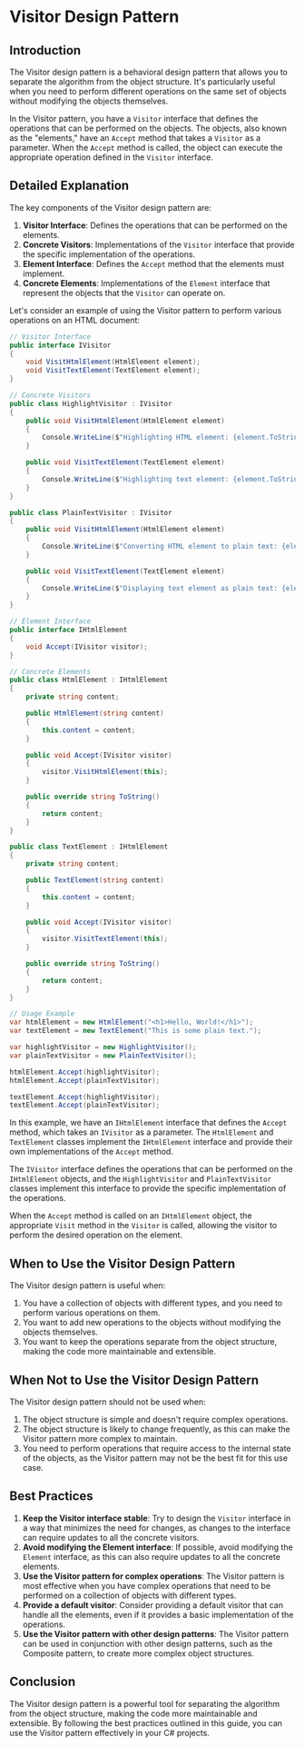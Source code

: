 # Visitor Design Pattern

## Introduction

The Visitor design pattern is a behavioral design pattern that allows you to separate the algorithm from the object structure. It's particularly useful when you need to perform different operations on the same set of objects without modifying the objects themselves.

In the Visitor pattern, you have a `Visitor` interface that defines the operations that can be performed on the objects. The objects, also known as the "elements," have an `Accept` method that takes a `Visitor` as a parameter. When the `Accept` method is called, the object can execute the appropriate operation defined in the `Visitor` interface.

## Detailed Explanation

The key components of the Visitor design pattern are:

1. **Visitor Interface**: Defines the operations that can be performed on the elements.
2. **Concrete Visitors**: Implementations of the `Visitor` interface that provide the specific implementation of the operations.
3. **Element Interface**: Defines the `Accept` method that the elements must implement.
4. **Concrete Elements**: Implementations of the `Element` interface that represent the objects that the `Visitor` can operate on.

Let's consider an example of using the Visitor pattern to perform various operations on an HTML document:

```csharp
// Visitor Interface
public interface IVisitor
{
    void VisitHtmlElement(HtmlElement element);
    void VisitTextElement(TextElement element);
}

// Concrete Visitors
public class HighlightVisitor : IVisitor
{
    public void VisitHtmlElement(HtmlElement element)
    {
        Console.WriteLine($"Highlighting HTML element: {element.ToString()}");
    }

    public void VisitTextElement(TextElement element)
    {
        Console.WriteLine($"Highlighting text element: {element.ToString()}");
    }
}

public class PlainTextVisitor : IVisitor
{
    public void VisitHtmlElement(HtmlElement element)
    {
        Console.WriteLine($"Converting HTML element to plain text: {element.ToString()}");
    }

    public void VisitTextElement(TextElement element)
    {
        Console.WriteLine($"Displaying text element as plain text: {element.ToString()}");
    }
}

// Element Interface
public interface IHtmlElement
{
    void Accept(IVisitor visitor);
}

// Concrete Elements
public class HtmlElement : IHtmlElement
{
    private string content;

    public HtmlElement(string content)
    {
        this.content = content;
    }

    public void Accept(IVisitor visitor)
    {
        visitor.VisitHtmlElement(this);
    }

    public override string ToString()
    {
        return content;
    }
}

public class TextElement : IHtmlElement
{
    private string content;

    public TextElement(string content)
    {
        this.content = content;
    }

    public void Accept(IVisitor visitor)
    {
        visitor.VisitTextElement(this);
    }

    public override string ToString()
    {
        return content;
    }
}

// Usage Example
var htmlElement = new HtmlElement("<h1>Hello, World!</h1>");
var textElement = new TextElement("This is some plain text.");

var highlightVisitor = new HighlightVisitor();
var plainTextVisitor = new PlainTextVisitor();

htmlElement.Accept(highlightVisitor);
htmlElement.Accept(plainTextVisitor);

textElement.Accept(highlightVisitor);
textElement.Accept(plainTextVisitor);
```

In this example, we have an `IHtmlElement` interface that defines the `Accept` method, which takes an `IVisitor` as a parameter. The `HtmlElement` and `TextElement` classes implement the `IHtmlElement` interface and provide their own implementations of the `Accept` method.

The `IVisitor` interface defines the operations that can be performed on the `IHtmlElement` objects, and the `HighlightVisitor` and `PlainTextVisitor` classes implement this interface to provide the specific implementation of the operations.

When the `Accept` method is called on an `IHtmlElement` object, the appropriate `Visit` method in the `Visitor` is called, allowing the visitor to perform the desired operation on the element.

## When to Use the Visitor Design Pattern

The Visitor design pattern is useful when:

1. You have a collection of objects with different types, and you need to perform various operations on them.
2. You want to add new operations to the objects without modifying the objects themselves.
3. You want to keep the operations separate from the object structure, making the code more maintainable and extensible.

## When Not to Use the Visitor Design Pattern

The Visitor design pattern should not be used when:

1. The object structure is simple and doesn't require complex operations.
2. The object structure is likely to change frequently, as this can make the Visitor pattern more complex to maintain.
3. You need to perform operations that require access to the internal state of the objects, as the Visitor pattern may not be the best fit for this use case.

## Best Practices

1. **Keep the Visitor interface stable**: Try to design the `Visitor` interface in a way that minimizes the need for changes, as changes to the interface can require updates to all the concrete visitors.
2. **Avoid modifying the Element interface**: If possible, avoid modifying the `Element` interface, as this can also require updates to all the concrete elements.
3. **Use the Visitor pattern for complex operations**: The Visitor pattern is most effective when you have complex operations that need to be performed on a collection of objects with different types.
4. **Provide a default visitor**: Consider providing a default visitor that can handle all the elements, even if it provides a basic implementation of the operations.
5. **Use the Visitor pattern with other design patterns**: The Visitor pattern can be used in conjunction with other design patterns, such as the Composite pattern, to create more complex object structures.

## Conclusion

The Visitor design pattern is a powerful tool for separating the algorithm from the object structure, making the code more maintainable and extensible. By following the best practices outlined in this guide, you can use the Visitor pattern effectively in your C# projects.